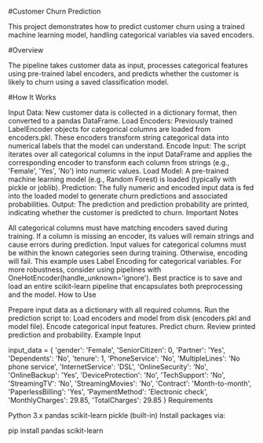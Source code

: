 #Customer Churn Prediction

This project demonstrates how to predict customer churn using a trained machine learning model, handling categorical variables via saved encoders.

#Overview

The pipeline takes customer data as input, processes categorical features using pre-trained label encoders, and predicts whether the customer is likely to churn using a saved classification model.

#How It Works

Input Data: New customer data is collected in a dictionary format, then converted to a pandas DataFrame. Load Encoders: Previously trained LabelEncoder objects for categorical columns are loaded from encoders.pkl. These encoders transform string categorical data into numerical labels that the model can understand. Encode Input: The script iterates over all categorical columns in the input DataFrame and applies the corresponding encoder to transform each column from strings (e.g., 'Female', 'Yes', 'No') into numeric values. Load Model: A pre-trained machine learning model (e.g., Random Forest) is loaded (typically with pickle or joblib). Prediction: The fully numeric and encoded input data is fed into the loaded model to generate churn predictions and associated probabilities. Output: The prediction and prediction probability are printed, indicating whether the customer is predicted to churn. Important Notes

All categorical columns must have matching encoders saved during training. If a column is missing an encoder, its values will remain strings and cause errors during prediction. Input values for categorical columns must be within the known categories seen during training. Otherwise, encoding will fail. This example uses Label Encoding for categorical variables. For more robustness, consider using pipelines with OneHotEncoder(handle_unknown='ignore'). Best practice is to save and load an entire scikit-learn pipeline that encapsulates both preprocessing and the model. How to Use

Prepare input data as a dictionary with all required columns. Run the prediction script to: Load encoders and model from disk (encoders.pkl and model file). Encode categorical input features. Predict churn. Review printed prediction and probability. Example Input

input_data = { 'gender': 'Female', 'SeniorCitizen': 0, 'Partner': 'Yes', 'Dependents': 'No', 'tenure': 1, 'PhoneService': 'No', 'MultipleLines': 'No phone service', 'InternetService': 'DSL', 'OnlineSecurity': 'No', 'OnlineBackup': 'Yes', 'DeviceProtection': 'No', 'TechSupport': 'No', 'StreamingTV': 'No', 'StreamingMovies': 'No', 'Contract': 'Month-to-month', 'PaperlessBilling': 'Yes', 'PaymentMethod': 'Electronic check', 'MonthlyCharges': 29.85, 'TotalCharges': 29.85 } Requirements

Python 3.x pandas scikit-learn pickle (built-in) Install packages via:

pip install pandas scikit-learn
